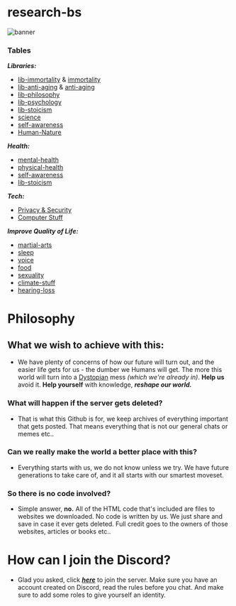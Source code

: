 # research-bs

![banner](https://user-images.githubusercontent.com/56132390/99186705-78a7da80-2752-11eb-9073-211f1ea60e35.png)

### Tables

***Libraries:***

*  [lib-immortality](https://github.com/antomuto4/research-bs/tree/main/archive/lib-immortality) & [immortality](https://github.com/antomuto4/research-bs/tree/main/archive/immortality)
*  [lib-anti-aging](https://github.com/antomuto4/research-bs/tree/main/archive/lib-anti-aging) & [anti-aging](https://github.com/antomuto4/research-bs/tree/main/archive/anti-aging)
*  [lib-philosophy](https://github.com/antomuto4/research-bs/tree/main/archive/lib-philosophy) 
*  [lib-psychology](https://github.com/antomuto4/research-bs/tree/main/archive/lib-psychology)
*  [lib-stoicism](https://github.com/antomuto4/research-bs/tree/main/archive/lib-stoicism)
*  [science](https://github.com/antomuto4/research-bs/tree/main/archive/science)
*  [self-awareness](https://github.com/antomuto4/research-bs/tree/main/archive/self-awareness)
*  [Human-Nature](https://github.com/antomuto4/research-bs/tree/main/archive/human-nature)

***Health:***

*  [mental-health](https://github.com/antomuto4/research-bs/tree/main/archive/mental-health)
*  [physical-health](https://github.com/antomuto4/research-bs/tree/main/archive/physical-health)
*  [self-awareness](https://github.com/antomuto4/research-bs/tree/main/archive/self-awareness)
*  [lib-stoicism](https://github.com/antomuto4/research-bs/tree/main/archive/lib-stoicism)


***Tech:***

*  [Privacy & Security](https://github.com/antomuto4/research-bs/tree/main/archive/privacy-and-security)
*  [Computer Stuff](https://github.com/antomuto4/research-bs/tree/main/archive/computer-stuff)

***Improve Quality of Life:***

*  [martial-arts](https://github.com/antomuto4/research-bs/tree/main/archive/martial-arts)
*  [sleep](https://github.com/antomuto4/research-bs/tree/main/archive/sleep)
*  [voice](https://github.com/antomuto4/research-bs/tree/main/archive/voice)
*  [food](https://github.com/antomuto4/research-bs/tree/main/archive/food)
*  [sexuality](https://github.com/antomuto4/research-bs/tree/main/archive/sexuality)
*  [climate-stuff](https://github.com/antomuto4/research-bs/tree/main/archive/climate-stuff)
*  [hearing-loss](https://github.com/antomuto4/research-bs/tree/main/archive/hearing-loss)

# Philosophy
## What we wish to achieve with this:
- We have plenty of concerns of how our future will turn out, and the easier life gets for us - the dumber we Humans will get. The more this world will turn into a [Dystopian](https://en.wikipedia.org/wiki/Dystopia) mess *(which we're already in)*. **Help us** avoid it. **Help yourself** with knowledge, ***reshape our world.***

### What will happen if the server gets deleted?
- That is what this Github is for, we keep archives of everything important that gets posted. That means everything that is not our general chats or memes etc..

### Can we really make the world a better place with this?
- Everything starts with us, we do not know unless we try. We have future generations to take care of, and it all starts with our smartest moveset.

### So there is no code involved?
- Simple answer, **no.** All of the HTML code that's included are files to websites we downloaded. No code is written by us. We just share and save in case it ever gets deleted. Full credit goes to the owners of those websites, articles or books etc..

# How can I join the Discord?
- Glad you asked, click [***here***](https://discord.gg/43RP5tgBdJ) to join the server. Make sure you have an account created on Discord, read the rules before you chat. And make sure to add some roles to give yourself an identity.
